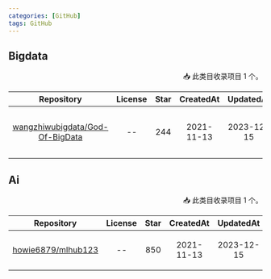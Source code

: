 ```yaml
---
categories: [GitHub]
tags: GitHub
---
```



## Bigdata

<p align="right">
📥 此类目收录项目 1 个。
</p>

|                               Repository                                | License | Star  |CreatedAt | UpdatedAt  | Description |
|:-----------------------------------------------------------------------:|:-------:|:-:|:-:|:-:|:-:|
| [wangzhiwubigdata/God-Of-BigData](https://github.com/wangzhiwubigdata/God-Of-BigData)  |   --    |244|2021-11-13|2023-12-15 | 带Web界面的数据库/文件备份增强工具 |



## Ai

<p align="right">
📥 此类目收录项目 1 个。
</p>

|                               Repository                                | License | Star |CreatedAt | UpdatedAt  | Description |
|:-----------------------------------------------------------------------:|:-------:|:----:|:-:|:-:|:-:|
| [howie6879/mlhub123](https://github.com/HYBG-1126/mlhub123.git)| -- | 850  |2021-11-13|2023-12-15 | 机器学习网站导航以及资源 |

